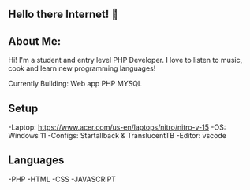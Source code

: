 ## Hello there Internet! 👋 

## About Me:
Hi! I'm a student and entry level PHP Developer. I love to listen to music, cook and learn new programming languages!

Currently Building: Web app PHP MYSQL

## Setup
-Laptop: https://www.acer.com/us-en/laptops/nitro/nitro-v-15
-OS: Windows 11
-Configs: Startallback & TranslucentTB
-Editor: vscode

## Languages
-PHP
-HTML
-CSS
-JAVASCRIPT


<!--
**dus-g/dus-g** is a ✨ _special_ ✨ repository because its `README.md` (this file) appears on your GitHub profile.

Here are some ideas to get you started:

- 🔭 I’m currently working on ...
- 🌱 I’m currently learning ...
- 👯 I’m looking to collaborate on ...
- 🤔 I’m looking for help with ...
- 💬 Ask me about ...
- 📫 How to reach me: ...
- 😄 Pronouns: ...
- ⚡ Fun fact: ...
-->
